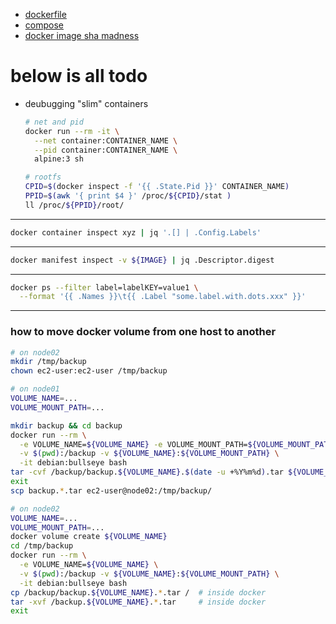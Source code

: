 - [dockerfile](./DOCKERFILE/index.md)
- [compose](./COMPOSE/index.md)
- [docker image sha madness](./SHA/index.md)

# below is all todo

- deubugging "slim" containers
    ```sh
    # net and pid
    docker run --rm -it \
      --net container:CONTAINER_NAME \
      --pid container:CONTAINER_NAME \
      alpine:3 sh

    # rootfs
    CPID=$(docker inspect -f '{{ .State.Pid }}' CONTAINER_NAME)
    PPID=$(awk '{ print $4 }' /proc/${CPID}/stat )
    ll /proc/${PPID}/root/
    ```

---
```sh
docker container inspect xyz | jq '.[] | .Config.Labels'
```

---
```sh
docker manifest inspect -v ${IMAGE} | jq .Descriptor.digest
```

---
```sh
docker ps --filter label=labelKEY=value1 \
  --format '{{ .Names }}\t{{ .Label "some.label.with.dots.xxx" }}'
```

---

### how to move docker volume from one host to another

```bash
# on node02
mkdir /tmp/backup
chown ec2-user:ec2-user /tmp/backup

# on node01
VOLUME_NAME=...
VOLUME_MOUNT_PATH=...

mkdir backup && cd backup
docker run --rm \
  -e VOLUME_NAME=${VOLUME_NAME} -e VOLUME_MOUNT_PATH=${VOLUME_MOUNT_PATH} \
  -v $(pwd):/backup -v ${VOLUME_NAME}:${VOLUME_MOUNT_PATH} \
  -it debian:bullseye bash
tar -cvf /backup/backup.${VOLUME_NAME}.$(date -u +%Y%m%d).tar ${VOLUME_MOUNT_PATH}  # inside docker
exit
scp backup.*.tar ec2-user@node02:/tmp/backup/

# on node02
VOLUME_NAME=...
VOLUME_MOUNT_PATH=...
docker volume create ${VOLUME_NAME}
cd /tmp/backup
docker run --rm \
  -e VOLUME_NAME=${VOLUME_NAME} \
  -v $(pwd):/backup -v ${VOLUME_NAME}:${VOLUME_MOUNT_PATH} \
  -it debian:bullseye bash
cp /backup/backup.${VOLUME_NAME}.*.tar /  # inside docker
tar -xvf /backup.${VOLUME_NAME}.*.tar     # inside docker
exit
```
